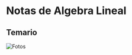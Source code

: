# Notas de Algebra Lineal

## Temario

![Fotos](https://docs.google.com/document/d/1k-D_2XIjY4AM5nQYLuDuVjuD1hFFZ_S24Nsyrub24uU/edit?usp=sharing)
